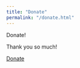 ```yaml
---
title: "Donate"
permalink: "/donate.html"
---
```


Donate!

Thank you so much!

<a class="btn btn-danger" href="">Donate</a>
